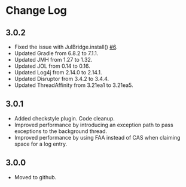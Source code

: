 # Change Log

## 3.0.2

- Fixed the issue with JulBridge.install() [#6](https://github.com/epam/gflog/issues/6).
- Updated Gradle from 6.8.2 to 7.1.1.
- Updated JMH from 1.27 to 1.32.
- Updated JOL from 0.14 to 0.16.
- Updated Log4j from 2.14.0 to 2.14.1.
- Updated Disruptor from 3.4.2 to 3.4.4.
- Updated ThreadAffinity from 3.21ea1 to 3.21ea5.

## 3.0.1

- Added checkstyle plugin. Code cleanup.
- Improved performance by introducing an exception path to pass exceptions to the background thread.
- Improved performance by using FAA instead of CAS when claiming space for a log entry.

## 3.0.0

- Moved to github.
